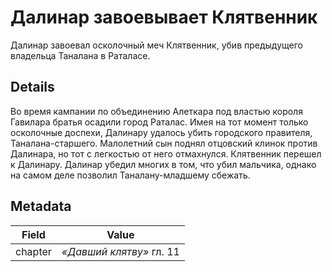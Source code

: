 # Далинар завоевывает Клятвенник
Далинар завоевал осколочный меч Клятвенник, убив предыдущего владельца Таналана в Раталасе.

## Details
Во время кампании по объединению Алеткара под властью короля Гавилара братья осадили город Раталас. Имея на тот момент только осколочные доспехи, Далинару удалось убить городского правителя, Таналана-старшего. Малолетний сын поднял отцовский клинок против Далинара, но тот с легкостью от него отмахнулся. Клятвенник перешел к Далинару. Далинар убедил многих в том, что убил мальчика, однако на самом деле позволил Таналану-младшему сбежать.

## Metadata
| Field | Value |
| ----- | ----- |
| chapter | *«Давший клятву»* гл. 11 |
